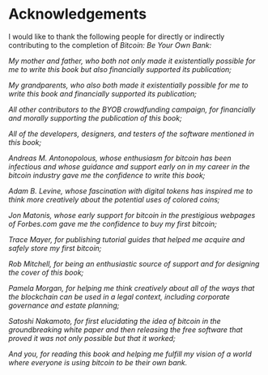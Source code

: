 # Acknowledgements

I would like to thank the following people for directly or indirectly contributing to the completion of <i>Bitcoin: Be Your Own Bank:

My mother and father, who both not only made it existentially possible for me to write this book but also financially supported its publication;  

My grandparents, who also both made it existentially possible for me to write this book and financially supported its publication;  

All other contributors to the *BYOB* crowdfunding campaign, for financially and morally supporting the publication of this book;  

All of the developers, designers, and testers of the software mentioned in this book;  

Andreas M. Antonopolous, whose enthusiasm for bitcoin has been infectious and whose guidance and support early on in my career in the bitcoin industry gave me the confidence to write this book;  

Adam B. Levine, whose fascination with digital tokens has inspired me to think more creatively about the potential uses of colored coins;  

Jon Matonis, whose early support for bitcoin in the prestigious webpages of Forbes.com gave me the confidence to buy my first bitcoin;  

Trace Mayer, for publishing tutorial guides that helped me acquire and safely store my first bitcoin;  

Rob Mitchell, for being an enthusiastic source of support and for designing the cover of this book;  

Pamela Morgan, for helping me think creatively about all of the ways that the blockchain can be used in a legal context, including corporate governance and estate planning;  

Satoshi Nakamoto, for first elucidating the idea of bitcoin in the groundbreaking white paper and then releasing the free software that proved it was not only possible but that it worked;  

And you, for reading this book and helping me fulfill my vision of a world where everyone is using bitcoin to be their own bank.</i>